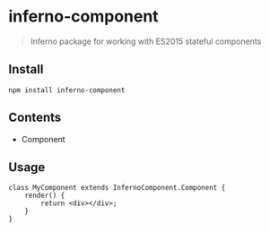 # inferno-component
> Inferno package for working with ES2015 stateful components

## Install

```
npm install inferno-component
```

## Contents

* Component

## Usage

```
class MyComponent extends InfernoComponent.Component {
	render() { 
		return <div></div>;
	}
}
```



